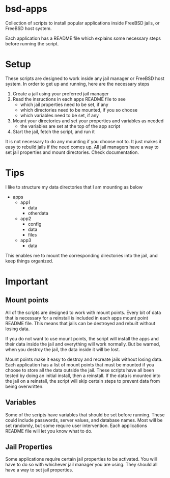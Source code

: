 # bsd-apps
Collection of scripts to install popular applications inside FreeBSD jails, or FreeBSD host system.

Each application has a README file which explains some necessary steps before running the script.

# Setup

These scripts are designed to work inside any jail manager or FreeBSD host system. In order to get up and running, here are the necessary steps
  1. Create a jail using your preferred jail manager
  2. Read the insructions in each apps README file to see
     - which jail properties need to be set, if any
     - which directories need to be mounted, if you so choose
     - which variables need to be set, if any
  3. Mount your directories and set your properties and variables as needed
     - the variables are set at the top of the app script
  4. Start the jail, fetch the script, and run it

It is not necessary to do any mounting if you choose not to. It just makes it easy to rebuild jails if the need comes up.
All jail managers have a way to set jail properties and mount directories. Check documentation.

# Tips

I like to structure my data directories that I am mounting as below

  - apps
    - app1
      - data
      - otherdata
    - app2
      - config
      - data
      - files
    - app3
      - data

This enables me to mount the corresponding directories into the jail, and keep things organized.

# Important

## Mount points

All of the scripts are designed to work with mount points. Every bit of data that is necessary for a reinstall is included in each apps mount point README file. This means that jails can be destroyed and rebuilt without losing data.

If you do not want to use mount points, the script will install the apps and their data inside the jail and everything will work normally. But be warned, when you destroy the jail, the data inside it will be lost.

Mount points make it easy to destroy and recreate jails without losing data. Each application has a list of mount points that must be mounted if you choose to store all the data outside the jail. These scripts have all been tested by doing an initial install, then a reinstall. If the data is mounted into the jail on a reinstall, the script will skip certain steps to prevent data from being overwritten.

## Variables

Some of the scripts have variables that should be set before running. These could include passwords, server values, and database names. Most will be set randomly, but some require user intervention. Each applications README file will let you know what to do.

## Jail Properties

Some applications require certain jail properties to be activated. You will have to do so with whichever jail manager you are using. They should all have a way to set jail properties.

